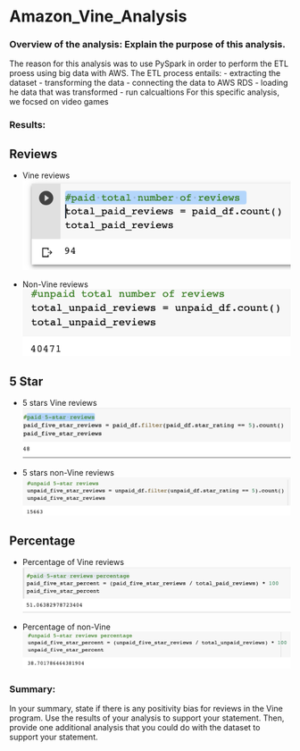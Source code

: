 # Amazon_Vine_Analysis

### Overview of the analysis: Explain the purpose of this analysis.

The reason for this analysis was to use PySpark in order to perform the ETL proess using big data with AWS. The ETL process entails:
    - extracting the dataset
    - transforming the data
    - connecting the data to AWS RDS
    - loading he data that was transformed
    - run calcualtions
For this specific analysis, we focsed on video games

### Results:

## Reviews
- Vine reviews
![](https://github.com/mquimi/Amazon_Vine_Analysis/blob/main/images/paid%20total%20number%20of%20reviews.png)

- Non-Vine reviews
![](https://github.com/mquimi/Amazon_Vine_Analysis/blob/main/images/unpaid%20total%20number%20of%20reviews.png)

## 5 Star
- 5 stars Vine reviews
![](https://github.com/mquimi/Amazon_Vine_Analysis/blob/main/images/paid%205-star%20reviews.png)

- 5 stars non-Vine reviews
![](https://github.com/mquimi/Amazon_Vine_Analysis/blob/main/images/unpaid%205-star%20reviews.png)

## Percentage
- Percentage of Vine reviews
![](https://github.com/mquimi/Amazon_Vine_Analysis/blob/main/images/paid%205-star%20reviews%20percentage.png)

- Percentage of non-Vine 
![](https://github.com/mquimi/Amazon_Vine_Analysis/blob/main/images/unpaid%205-star%20reviews%20percentage.png)


### Summary: 

In your summary, state if there is any positivity bias for reviews in the Vine program. Use the results of your analysis to support your statement. Then, provide one additional analysis that you could do with the dataset to support your statement.